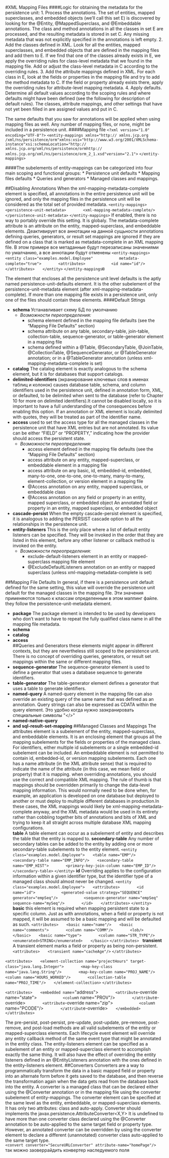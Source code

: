 #XML Mapping Files
####Logic for obtaining the metadata for the persistence unit:
	1. Process the annotations. The set of entities, mapped superclasses, and embedded objects (we’ll call this set E) is discovered by looking for the @Entity, @MappedSuperclass, and  @Embeddable annotations. The class and method annotations in all the classes in set E  are processed, and the resulting metadata is stored in set C. Any missing metadata that was not explicitly specified in the annotations is left empty.
	2. Add the classes defined in XML. Look for all the entities, mapped superclasses, and embedded objects that are defined in the mapping files and add them to E. If we find that one of the classes already exists in E, we apply the overriding rules for class-level metadata that we found in the mapping file. Add or adjust the class-level metadata in C according to the overriding rules.
	3. Add the attribute mappings defined in XML. For each class in E, look at the fields or properties in the mapping file and try to add the method metadata to C. If the field or property already exists there, apply the overriding rules for attribute-level mapping metadata.
	4. Apply defaults. Determine all default values according to the scoping rules and where defaults might have been defined (see the following for description of default rules). The classes, attribute mappings, and other settings that have not yet been filled in are assigned values and put in C. 
	
The same defaults that you saw for annotations will be applied when using mapping files as well.
Any number of mapping files, or none, might be included in a persistence unit. 
####Mapping file
`<?xml version="1.0" encoding="UTF-8"?>` 
`<entity-mappings xmlns="http:// xmlns.jcp.org /xml/ns/persistence/orm"xmlns:xsi="http://www.w3.org/2001/XMLSchema-instance"xsi:schemaLocation="http:// xmlns.jcp.org/xml/ns/persistence/ormhttp:// xmlns.jcp.org/xml/ns/persistence/orm_2_1.xsd"version="2.1">`
`</entity-mappings>`

####The subelements of entity-mappings can be categorized into four main scoping and functional groups: 
	* Persistence unit defaults 
	* Mapping files defaults 
	* Queries and generators
	* Managed classes and mappings. 

##Disabling Annotations 
When the xml-mapping-metadata-complete element is specified, all annotations in the entire persistence unit will be ignored, and only the mapping files in the persistence unit will be considered as the total set of provided metadata.
`<entity-mappings>`
`	<persistence-unit-metadata>`
`		<xml-mapping-metadata-complete/>`
`	</persistence-unit-metadata>`
`</entity-mappings>`
If enabled, there is no way to portably override this setting. It is globaly.
The metadata-complete attribute is an attribute on the entity, mapped-superclass, and embeddable elements. Деактивирует все аннотации на данной сущьности
annotations defining queries, generators, or result set mappings are ignored if they are defined on a class that is marked as metadata-complete in an XML mapping file. 
В этом примере все метаданные будут перезаписаны значениями по умалчанию, а все аннотации будут отменены 
`<entity-mappings>`
`	<entity class="examples.model.Employee"`
`			metadata-complete="true">`
`		<attributes>`
`			<id name="id"/>`
`		</attributes>`
`	</entity>`
`</entity-mappingsЮ`

The element that encloses all the persistence unit level defaults is the aptly named persistence-unit-defaults element. It is the other subelement of the persistence-unit-metadata element (after xml-mapping-metadata-complete). 
If more than one mapping file exists in a persistence unit, only one of the files should contain these elements. 
####Default Sttings
* **schema** Устанавливает схему БД по умолчанию
	* _Возможности переопределения:_
		* schema element defined in the mapping file defaults (see the “Mapping File Defaults” section) 
		* schema attribute on any table, secondary-table, join-table, collection-table,  sequence-generator, or table-generator element in a mapping file 
		* schema defined within a @Table, @SecondaryTable, @JoinTable, @CollectionTable, @SequenceGenerator, or @TableGenerator annotation; or in a @TableGenerator annotation (unless xml-mapping-metadata-complete is set) 
* **catalog** The catalog element is exactly analogous to the schema element, but it is for databases that support catalogs. 
* **delimited-identifiers** (экранирование ключевых слов в именах таблиц и колонок) causes database table, schema, and column identifiers used in the persistence unit, defined in annotation form, XML, or defaulted, to be delimited when sent to the database (refer to Chapter 10 for more on delimited identifiers).It cannot be disabled locally, so it is important to have a full understanding of the consequences before enabling this option. If an annotation or XML element is locally delimited with quotes, they will be treated as part of the identifier name.    
* **access** used to set the access type for all the managed classes in the persistence unit that have XML entries but are not annotated. Its value can be either “FIELD” or “PROPERTY,” indicating how the provider should access the persistent state.
 	* _Возможности переопределения:_
		* access element defined in the mapping file defaults (see the “Mapping File Defaults” section)
		* access attribute on any entity, mapped-superclass, or embeddable element in a mapping file
		* access attribute on any basic, id, embedded-id, embedded, many-to-one, one-to-one,  one-to-many, many-to-many, element-collection, or version element in a mapping file
		* @Access annotation on any entity, mapped superclass, or embeddable class
		* @Access annotation on any field or property in an entity, mapped superclass, or embedded object An annotated field or property in an entity, mapped superclass, or embedded object
* **cascade-persist**  When the empty cascade-persist element is specified,  it is analogous to adding the PERSIST cascade option to all the relationships in the persistence unit. 
* **entity-listeners** This is the only place where a list of default entity listeners can be specified. They will be invoked in the order that they are listed in this element, before any other listener or callback method is invoked on the entity.
 	* _Возможности переопределения:_
		* exclude-default-listeners element in an entity or mapped-superclass mapping file element
		* @ExcludeDefaultListeners annotation on an entity or mapped superclass  (unless xml-mapping-metadata-complete is set) 

##Mapping File Defaults
In general,  if there is a persistence unit default defined for the same setting, this value will override the persistence unit default for the managed classes in the mapping file. 
Эти значения применяются только к классам определенным в этом маппинг файле. they follow the persistence-unit-metadata element.
* **package** The package element is intended to be used by developers who don’t want to have to repeat the fully qualified class name in all the mapping file metadata.  
* **schema**  
* **catalog** 
* **access**  
##Queries and Generators
these elements might appear in different contexts, but they are nevertheless still scoped to the persistence unit. 
There is no concept of overriding queries, generators, or result set mappings within the same or different mapping files. 
* **sequence-generator** The sequence-generator element is used to define a generator that uses a database sequence to generate identifiers.   
* **table-generator** The table-generator element defines a generator that uses a table to generate identifiers.  
* **named-query** A named-query element in the mapping file can also override an existing query of the same name that was defined as an annotation. Query strings can also be expressed as CDATA within the query element. Это удобно когда нужно заэкранировать специальные символы "</>"  
* **named-native-query**  
* **and sql-result-set-mapping** 
##Managed Classes and Mappings
The attributes element is a subelement of the entity, mapped-superclass, and embeddable elements. It is an enclosing element that groups all the mapping subelements for the fields or properties of the managed class. 
For identifiers, either multiple id subelements or a single embedded-id subelement can be included. 
An embeddable element is not permitted to contain  id, embedded-id, or version mapping subelements.
Each one has a name attribute (in the XML attribute sense)  that is required to indicate the name of the attribute (in this case, we mean field or property) that it is mapping. 
when overriding annotations, you should use the correct and compatible XML mapping.
The rule of thumb is that mappings should be overridden primarily to change the data-level mapping information. This would normally need to be done when, for example, an application is developed on one database but deployed to another or must deploy to multiple different databases in production.In these cases, the XML mappings would likely be xml-mapping-metadata-complete anyway, and the XML metadata would be used in its entirety rather than cobbling together bits of annotations and bits of XML and trying to keep it all straight across multiple database XML mapping configurations.  
**table** A table element can occur as a subelement of entity and describes the table that the entity is mapped to.
**secondary-table** Any number of secondary tables can be added to the entity by adding one or more secondary-table subelements to the entity element.
`<entity class="examples.model.Employee">`
`	<table name="EMP"/>`
`	<secondary-table name="EMP_INFO"/>`
`	<secondary-table name="EMP_HIST">`
`		<primary-key-join-column name="EMP_ID"/>`
`	</secondary-table>`
`</entity>` 
**id**  Overriding applies to the configuration information within a given identifier type, but the identifier type of a managed class should almost never be changed. 
`<entity class="examples.model.Employee">`
`	<attributes>`
`		<id name="id">`
`			<generated-value strategy="SEQUENCE" generator="empSeq"/>`
`			<sequence-generator name="empSeq" sequence-name="mySeq"/>`
`		</id>`
`	</attributes>` 
`</entity>`
**basic** this element is required when mapping persistent state to a specific column. Just as with annotations, when a field or property is not mapped, it will be assumed to be a basic mapping and will be defaulted as such.
`<attributes>`
`	<basic name="name"/>`
`	<basic name="comments">`
`		<column name="COMM"/>`
`		<lob/>`
`	</basic>`
`	<basic name="type">`
`		<column name="STR_TYPE"/>`
`		<enumerated>STRING</enumerated>`
`	</basic>`
`</attributes> `
**transient**  A transient element marks a field or property as being non-persistent. 
`<attributes>`
`	<transient name="cacheAge"/>`
`</attributes>`

`<attributes>`
`	<element-collection name="projectHours" target-class="java.lang.Integer">`
`		<map-key-class name="java.lang.String"/>`
`		<map-key-column name="PROJ_NAME"/>`
`		<column name="HOURS_WORKED"/>`
`		<collection-table name="PROJ_TIME"/>`
`	</element-collection>`
`</attributes> `

`<attributes>`
`	<embedded name`="address">
`		<attribute`-override name="state">
`			<colum`n name="PROV"/>
`		</attribut`e-override>
`		<attribute`-override name="zip">
`			<colum`n name="PCODE"/>
`		</attribut`e-override>
`	</embedded>`
`</attributes> `

The pre-persist, post-persist, pre-update,  post-update, pre-remove, post-remove, and post-load methods are all valid subelements of the entity or  mapped-superclass elements.
Each lifecycle event element will override any entity callback method of the same event type that might be annotated in the entity class. 
The entity-listeners element can be specified as a subelement of an entity or mapped-superclass element to accomplish exactly the same thing. It will also have the effect of overriding the entity listeners defined in an @EntityListeners annotation with the ones defined in the  entity-listeners element. 
<entity-listeners>
	<entity-listener class="examples.listeners.EmployeeAuditListener">
		<post-persist method-name="employeeCreated"/>
		<post-update method-name="employeeUpdated"/>
		<post-remove method-name="employeeRemoved"/>
	</entity-listener>
	<entity-listener class="examples.listeners.NameValidator">
		<pre-persist method-name="validateName"/>
	</entity-listener>
	<entity-listener class="examples.listeners.EmployeeExitListener">
		<post-remove method-name="notifyIT"/>
	</entity-listener>
</entity-listeners>
##Converters 
Converters are a way to programmatically transform the data in a basic mapped field or property into an alternate form before it gets saved to the database, and then reverse the transformation again when the data gets read from the database back into the entity. 
A converter is a managed class that can be declared either using the @Converter annotation or in the mapping file using the converter subelement of entity-mappings. 
The converter element can be specified at the same level as the entity, embeddable, or mapped-superclass elements. It has only two attributes: class and auto-apply. 
Converter should implements the javax.persistence.AttributeConverter<X,Y>
It is undefined to have more than one converter class declared using the @Converter annotation to be  auto-applied to the same target field or property type. 
However, an annotated converter can be overridden by using the converter element to declare a different (unannotated) converter class auto-applied to the same target type.  
`<convert converter="SecureURLConverter" attribute-name="homePage"/>` так можно заоверрайдить конвертер наследуемого поля